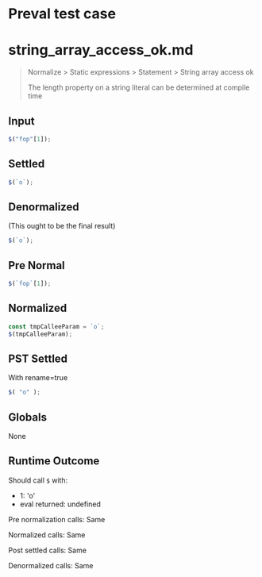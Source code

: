 # Preval test case

# string_array_access_ok.md

> Normalize > Static expressions > Statement > String array access ok
>
> The length property on a string literal can be determined at compile time

## Input

`````js filename=intro
$("fop"[1]);
`````

## Settled


`````js filename=intro
$(`o`);
`````

## Denormalized
(This ought to be the final result)

`````js filename=intro
$(`o`);
`````

## Pre Normal


`````js filename=intro
$(`fop`[1]);
`````

## Normalized


`````js filename=intro
const tmpCalleeParam = `o`;
$(tmpCalleeParam);
`````

## PST Settled
With rename=true

`````js filename=intro
$( "o" );
`````

## Globals

None

## Runtime Outcome

Should call `$` with:
 - 1: 'o'
 - eval returned: undefined

Pre normalization calls: Same

Normalized calls: Same

Post settled calls: Same

Denormalized calls: Same
